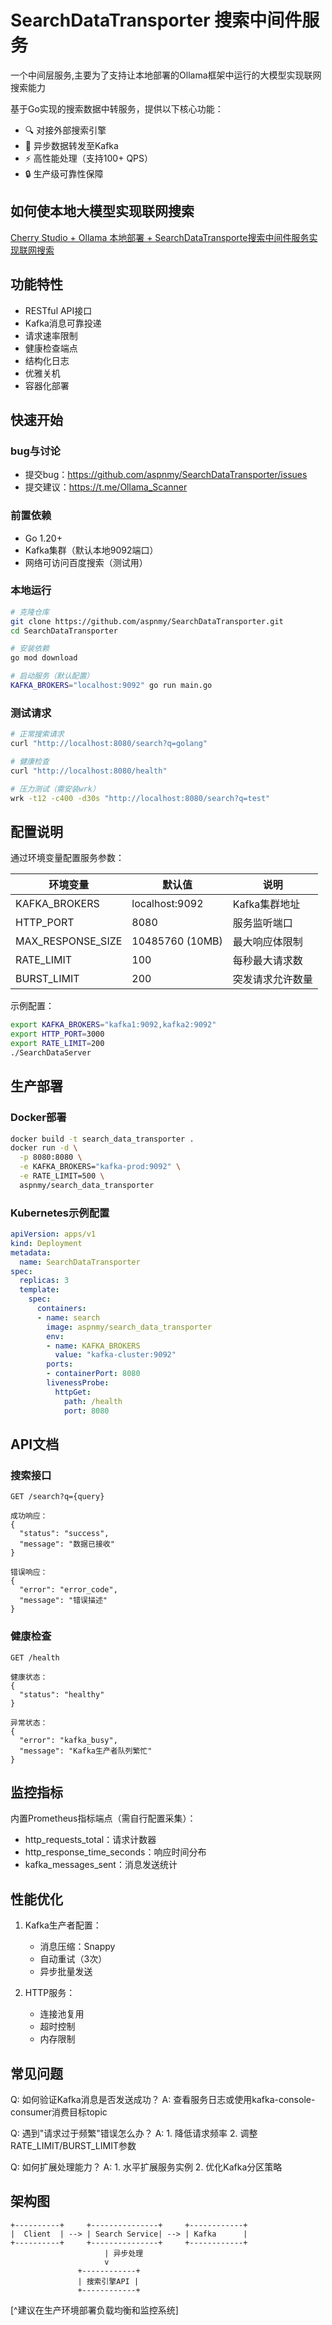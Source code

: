 # SearchDataTransporter 搜索中间件服务

一个中间层服务,主要为了支持让本地部署的Ollama框架中运行的大模型实现联网搜索能力

基于Go实现的搜索数据中转服务，提供以下核心功能：

- 🔍 对接外部搜索引擎
- 🚀 异步数据转发至Kafka
- ⚡ 高性能处理（支持100+ QPS）
- 🔒 生产级可靠性保障

## 如何使本地大模型实现联网搜索

[Cherry Studio + Ollama 本地部署 + SearchDataTransporte搜索中间件服务实现联网搜索](/docx/CherryStudio_Ollama本地部署_SearchDataTransporte搜索中间件服务实现联网搜索.md)

## 功能特性

- RESTful API接口
- Kafka消息可靠投递
- 请求速率限制
- 健康检查端点
- 结构化日志
- 优雅关机
- 容器化部署

## 快速开始

### bug与讨论

- 提交bug：https://github.com/aspnmy/SearchDataTransporter/issues
- 提交建议：https://t.me/Ollama_Scanner

### 前置依赖

- Go 1.20+
- Kafka集群（默认本地9092端口）
- 网络可访问百度搜索（测试用）

### 本地运行

```bash
# 克隆仓库
git clone https://github.com/aspnmy/SearchDataTransporter.git
cd SearchDataTransporter

# 安装依赖
go mod download

# 启动服务（默认配置）
KAFKA_BROKERS="localhost:9092" go run main.go
```

### 测试请求

```bash
# 正常搜索请求
curl "http://localhost:8080/search?q=golang"

# 健康检查
curl "http://localhost:8080/health"

# 压力测试（需安装wrk）
wrk -t12 -c400 -d30s "http://localhost:8080/search?q=test"
```

## 配置说明

通过环境变量配置服务参数：


| 环境变量          | 默认值          | 说明             |
| ----------------- | --------------- | ---------------- |
| KAFKA_BROKERS     | localhost:9092  | Kafka集群地址    |
| HTTP_PORT         | 8080            | 服务监听端口     |
| MAX_RESPONSE_SIZE | 10485760 (10MB) | 最大响应体限制   |
| RATE_LIMIT        | 100             | 每秒最大请求数   |
| BURST_LIMIT       | 200             | 突发请求允许数量 |

示例配置：

```bash
export KAFKA_BROKERS="kafka1:9092,kafka2:9092"
export HTTP_PORT=3000
export RATE_LIMIT=200
./SearchDataServer
```

## 生产部署

### Docker部署

```bash
docker build -t search_data_transporter .
docker run -d \
  -p 8080:8080 \
  -e KAFKA_BROKERS="kafka-prod:9092" \
  -e RATE_LIMIT=500 \
  aspnmy/search_data_transporter
```

### Kubernetes示例配置

```yaml
apiVersion: apps/v1
kind: Deployment
metadata:
  name: SearchDataTransporter
spec:
  replicas: 3
  template:
    spec:
      containers:
      - name: search
        image: aspnmy/search_data_transporter
        env:
        - name: KAFKA_BROKERS
          value: "kafka-cluster:9092"
        ports:
        - containerPort: 8080
        livenessProbe:
          httpGet:
            path: /health
            port: 8080
```

## API文档

### 搜索接口

```
GET /search?q={query}

成功响应：
{
  "status": "success",
  "message": "数据已接收"
}

错误响应：
{
  "error": "error_code",
  "message": "错误描述"
}
```

### 健康检查

```
GET /health

健康状态：
{
  "status": "healthy"
}

异常状态：
{
  "error": "kafka_busy",
  "message": "Kafka生产者队列繁忙"
}
```

## 监控指标

内置Prometheus指标端点（需自行配置采集）：

- http_requests_total：请求计数器
- http_response_time_seconds：响应时间分布
- kafka_messages_sent：消息发送统计

## 性能优化

1. Kafka生产者配置：

   - 消息压缩：Snappy
   - 自动重试（3次）
   - 异步批量发送
2. HTTP服务：

   - 连接池复用
   - 超时控制
   - 内存限制

## 常见问题

Q: 如何验证Kafka消息是否发送成功？
A: 查看服务日志或使用kafka-console-consumer消费目标topic

Q: 遇到"请求过于频繁"错误怎么办？
A: 1. 降低请求频率 2. 调整RATE_LIMIT/BURST_LIMIT参数

Q: 如何扩展处理能力？
A: 1. 水平扩展服务实例 2. 优化Kafka分区策略

## 架构图

```
+----------+     +---------------+     +------------+
|  Client  | --> | Search Service| --> | Kafka      |
+----------+     +---------------+     +------------+
                     | 异步处理
                     v
               +------------+
               | 搜索引擎API |
               +------------+
```

[^建议在生产环境部署负载均衡和监控系统]
